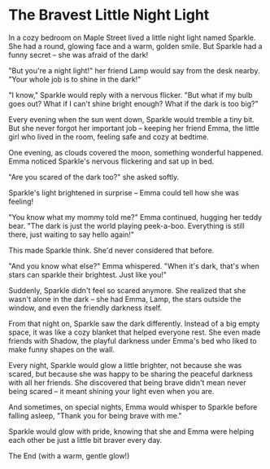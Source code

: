 # The Bravest Little Night Light

In a cozy bedroom on Maple Street lived a little night light named Sparkle. She had a round, glowing face and a warm, golden smile. But Sparkle had a funny secret – she was afraid of the dark!

"But you're a night light!" her friend Lamp would say from the desk nearby. "Your whole job is to shine in the dark!"

"I know," Sparkle would reply with a nervous flicker. "But what if my bulb goes out? What if I can't shine bright enough? What if the dark is too big?"

Every evening when the sun went down, Sparkle would tremble a tiny bit. But she never forgot her important job – keeping her friend Emma, the little girl who lived in the room, feeling safe and cozy at bedtime.

One evening, as clouds covered the moon, something wonderful happened. Emma noticed Sparkle's nervous flickering and sat up in bed.

"Are you scared of the dark too?" she asked softly.

Sparkle's light brightened in surprise – Emma could tell how she was feeling!

"You know what my mommy told me?" Emma continued, hugging her teddy bear. "The dark is just the world playing peek-a-boo. Everything is still there, just waiting to say hello again!"

This made Sparkle think. She'd never considered that before.

"And you know what else?" Emma whispered. "When it's dark, that's when stars can sparkle their brightest. Just like you!"

Suddenly, Sparkle didn't feel so scared anymore. She realized that she wasn't alone in the dark – she had Emma, Lamp, the stars outside the window, and even the friendly darkness itself.

From that night on, Sparkle saw the dark differently. Instead of a big empty space, it was like a cozy blanket that helped everyone rest. She even made friends with Shadow, the playful darkness under Emma's bed who liked to make funny shapes on the wall.

Every night, Sparkle would glow a little brighter, not because she was scared, but because she was happy to be sharing the peaceful darkness with all her friends. She discovered that being brave didn't mean never being scared – it meant shining your light even when you are.

And sometimes, on special nights, Emma would whisper to Sparkle before falling asleep, "Thank you for being brave with me."

Sparkle would glow with pride, knowing that she and Emma were helping each other be just a little bit braver every day.

The End (with a warm, gentle glow!)
